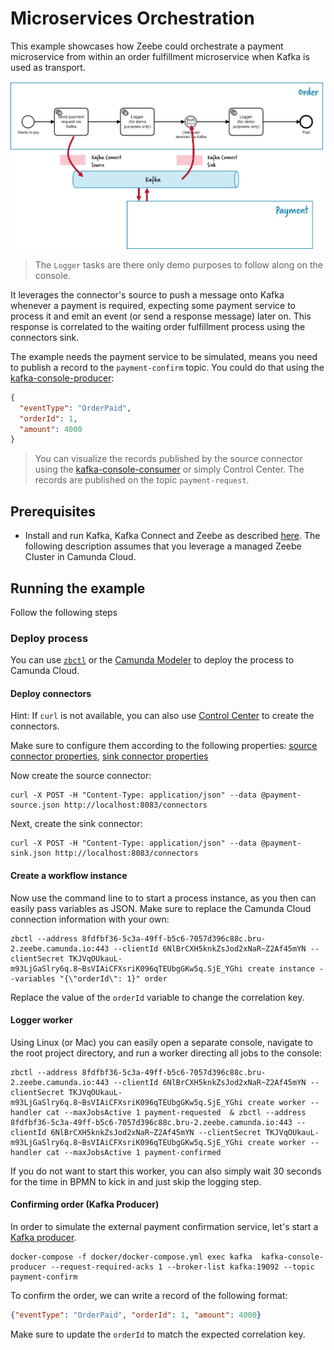 # Microservices Orchestration

This example showcases how Zeebe could orchestrate a payment microservice from within an order fulfillment microservice when Kafka is used as transport.

![Process](order-microservices-orchestration.png)


> The `Logger` tasks are there only demo purposes to follow along on the console.

It leverages the connector's source to push a message onto Kafka whenever a payment is required, expecting some payment service to process it and emit an event (or send a response message) later on. This response is correlated to the waiting order fulfillment process using the connectors sink.

The example needs the payment service to be simulated, means you need to publish a record to the `payment-confirm` topic. You could do that using the [kafka-console-producer](https://kafka.apache.org/quickstart#quickstart_send):

```json
{
  "eventType": "OrderPaid", 
  "orderId": 1,
  "amount": 4000
}
```

> You can visualize the records published by the source connector using the [kafka-console-consumer](https://kafka.apache.org/quickstart#quickstart_consume)
  or simply Control Center. The records are published on the topic `payment-request`.

## Prerequisites

* Install and run Kafka, Kafka Connect and Zeebe as described [here](https://github.com/zeebe-io/kafka-connect-zeebe/tree/master/examples#setup). The following description assumes that you leverage a managed Zeebe Cluster in Camunda Cloud.

## Running the example

Follow the following steps


### Deploy process

You can use [`zbctl`](https://github.com/zeebe-io/zeebe/releases) or the [Camunda Modeler](https://camunda.com/download/modeler/) to deploy the process to Camunda Cloud. 


#### Deploy connectors

Hint: If `curl` is not available, you can also use [Control Center](http://localhost:9021) to create the connectors.

Make sure to configure them according to the following properties: [source connector properties](source-payment.json), [sink connector properties](sink-payment.json)

Now create the source connector:
```shell
curl -X POST -H "Content-Type: application/json" --data @payment-source.json http://localhost:8083/connectors
```

Next, create the sink connector:

```
curl -X POST -H "Content-Type: application/json" --data @payment-sink.json http://localhost:8083/connectors
```

#### Create a workflow instance

Now use the command line to to start a process instance, as you then can easily pass variables as JSON. Make sure to replace the Camunda Cloud connection information with your own:

```shell
zbctl --address 8fdfbf36-5c3a-49ff-b5c6-7057d396c88c.bru-2.zeebe.camunda.io:443 --clientId 6NlBrCXH5knkZsJod2xNaR~Z2Af45mYN --clientSecret TKJVqOUkauL-m93LjGaSlry6q.8~BsVIAiCFXsriK096qTEUbgGKw5q.SjE_YGhi create instance --variables "{\"orderId\": 1}" order
```

Replace the value of the `orderId` variable to change the correlation key.

#### Logger worker

Using Linux (or Mac) you can easily open a separate console, navigate to the root project directory, and run a worker directing all jobs to the console:

```shell
zbctl --address 8fdfbf36-5c3a-49ff-b5c6-7057d396c88c.bru-2.zeebe.camunda.io:443 --clientId 6NlBrCXH5knkZsJod2xNaR~Z2Af45mYN --clientSecret TKJVqOUkauL-m93LjGaSlry6q.8~BsVIAiCFXsriK096qTEUbgGKw5q.SjE_YGhi create worker --handler cat --maxJobsActive 1 payment-requested  & zbctl --address 8fdfbf36-5c3a-49ff-b5c6-7057d396c88c.bru-2.zeebe.camunda.io:443 --clientId 6NlBrCXH5knkZsJod2xNaR~Z2Af45mYN --clientSecret TKJVqOUkauL-m93LjGaSlry6q.8~BsVIAiCFXsriK096qTEUbgGKw5q.SjE_YGhi create worker --handler cat --maxJobsActive 1 payment-confirmed
```

If you do not want to start this worker, you can also simply wait 30 seconds for the time in BPMN to kick in and just skip the logging step.

#### Confirming order (Kafka Producer)

In order to simulate the external payment confirmation service, let's start a
[Kafka producer](https://kafka.apache.org/quickstart#quickstart_send).

```shell
docker-compose -f docker/docker-compose.yml exec kafka  kafka-console-producer --request-required-acks 1 --broker-list kafka:19092 --topic payment-confirm
```

To confirm the order, we can write a record of the following format:

```json
{"eventType": "OrderPaid", "orderId": 1, "amount": 4000}
``` 

Make sure to update the `orderId` to match the expected correlation key.
